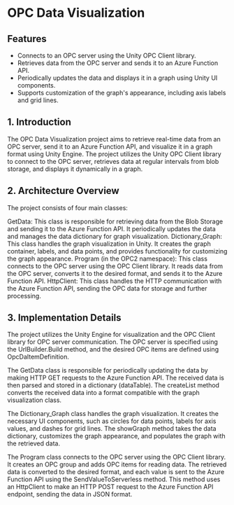 # OPC Data Visualization

## Features

- Connects to an OPC server using the Unity OPC Client library.
- Retrieves data from the OPC server and sends it to an Azure Function API.
- Periodically updates the data and displays it in a graph using Unity UI components.
- Supports customization of the graph's appearance, including axis labels and grid lines.

## 1. Introduction

The OPC Data Visualization project aims to retrieve real-time data from an OPC server, send it to an Azure Function API, and visualize it in a graph format using Unity Engine. The project utilizes the Unity OPC Client library to connect to the OPC server, retrieves data at regular intervals from blob storage, and displays it dynamically in a graph.

## 2. Architecture Overview

The project consists of four main classes:

GetData: This class is responsible for retrieving data from the Blob Storage and sending it to the Azure Function API. It periodically updates the data and manages the data dictionary for graph visualization.
Dictionary_Graph: This class handles the graph visualization in Unity. It creates the graph container, labels, and data points, and provides functionality for customizing the graph appearance.
Program (in the OPC2 namespace): This class connects to the OPC server using the OPC Client library. It reads data from the OPC server, converts it to the desired format, and sends it to the Azure Function API.
HttpClient: This class handles the HTTP communication with the Azure Function API, sending the OPC data for storage and further processing.

## 3. Implementation Details

The project utilizes the Unity Engine for visualization and the OPC Client library for OPC server communication. The OPC server is specified using the UrlBuilder.Build method, and the desired OPC items are defined using OpcDaItemDefinition.

The GetData class is responsible for periodically updating the data by making HTTP GET requests to the Azure Function API. The received data is then parsed and stored in a dictionary (dataTable). The createList method converts the received data into a format compatible with the graph visualization class.

The Dictionary_Graph class handles the graph visualization. It creates the necessary UI components, such as circles for data points, labels for axis values, and dashes for grid lines. The showGraph method takes the data dictionary, customizes the graph appearance, and populates the graph with the retrieved data.

The Program class connects to the OPC server using the OPC Client library. It creates an OPC group and adds OPC items for reading data. The retrieved data is converted to the desired format, and each value is sent to the Azure Function API using the SendValueToServerless method. This method uses an HttpClient to make an HTTP POST request to the Azure Function API endpoint, sending the data in JSON format.
